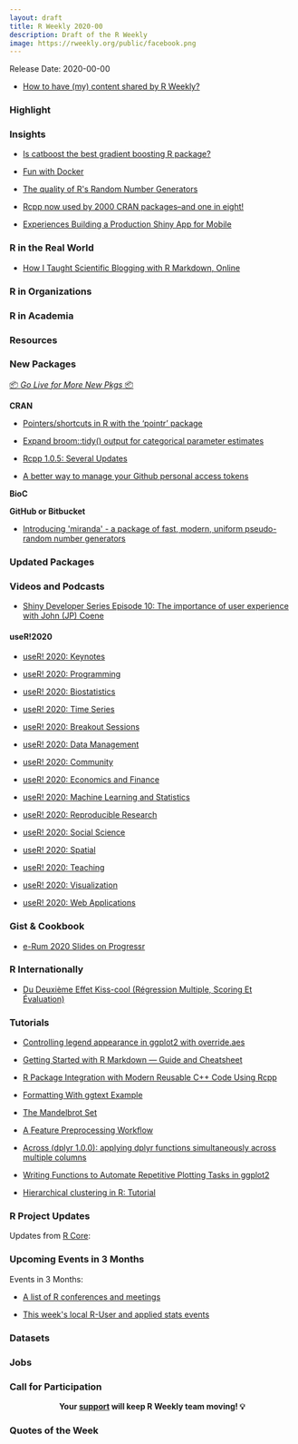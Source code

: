 ```yaml
---
layout: draft
title: R Weekly 2020-00
description: Draft of the R Weekly
image: https://rweekly.org/public/facebook.png
---
```


Release Date: 2020-00-00

+ [How to have (my) content shared by R Weekly?](https://github.com/rweekly/rweekly.org#how-to-have-my-content-shared-by-r-weekly)


###  Highlight



### Insights

+ [Is catboost the best gradient boosting R package?](http://philipppro.github.io/catboost_better_than_the_rest/)

+ [Fun with Docker](https://kgilds.rbind.io/post/fun-with-docker/)

+ [The quality of R's Random Number Generators](https://coolbutuseless.github.io/2020/07/07/the-quality-of-rs-random-number-generators/)

+ [Rcpp now used by 2000 CRAN packages–and one in eight!](http://dirk.eddelbuettel.com/blog/2020/07/04/#rcpp_2000_packages)

+ [Experiences Building a Production Shiny App for Mobile](https://www.tychobra.com/posts/2020-07-07-production-shiny-mobile/)

### R in the Real World

+ [How I Taught Scientific Blogging with R Markdown, Online](https://masalmon.eu/2020/07/08/rmd-blogging-course/)

###  R in Organizations



###  R in Academia



###  Resources



###  New Packages

<p class="added-hostname"><a href="https://rweekly.org/live" target="_blank" class="externalLink">📦 <i>Go Live for More New Pkgs</i> 📦</a></p>

**CRAN**

+ [Pointers/shortcuts in R with the ‘pointr’ package](https://topics-in-r.blogspot.com/2020/07/pointersshortcuts-in-r-with-pointr.html)

+ [Expand broom::tidy() output for categorical parameter estimates](https://guyabel.com/post/tidycat/)

+ [Rcpp 1.0.5: Several Updates](http://dirk.eddelbuettel.com/blog/2020/07/06/#rcpp_1.0.5)

+ [A better way to manage your Github personal access tokens](https://ropensci.org/technotes/2020/07/07/github-pat/)

**BioC**



**GitHub or Bitbucket**

+ [Introducing 'miranda' - a package of fast, modern, uniform pseudo-random number generators](https://coolbutuseless.github.io/2020/07/09/introducing-miranda-a-package-of-fast-modern-uniform-pseudo-random-number-generators/)

### Updated Packages



###  Videos and Podcasts

+ [Shiny Developer Series Episode 10: The importance of user experience with John (JP) Coene](https://shinydevseries.com/post/episode-10-coene/)

#### useR!2020

+ [useR! 2020: Keynotes](https://www.youtube.com/watch?v=X_eDHNVceCU&list=PL4IzsxWztPdltBEpbd5B0jLJS13xAyq5n)

+ [useR! 2020: Programming](https://www.youtube.com/watch?v=lP0FjbNvz-Q&list=PL4IzsxWztPdmZTCHo_wWVpuC6pn8zgZN3)

+ [useR! 2020: Biostatistics](https://www.youtube.com/watch?v=zbhRkb9UP7U&list=PL4IzsxWztPdnA1fTRNOuZ5X6h6JIEBDAk)

+ [useR! 2020: Time Series](https://www.youtube.com/watch?v=8wXRir49b9w&list=PL4IzsxWztPdnpKAKicyTzyvExVi3FvO56)

+ [useR! 2020: Breakout Sessions](https://www.youtube.com/watch?v=Wzmj0cFLfic&list=PL4IzsxWztPdnyArEjiNoS15bVVn_ew3A6)

+ [useR! 2020: Data Management](https://www.youtube.com/watch?v=kL5qWitjvNg&list=PL4IzsxWztPdk3pyH1I7s1M-AIcJAl-L9x)

+ [useR! 2020: Community](https://www.youtube.com/watch?v=gtRntU2J3Cg&list=PL4IzsxWztPdkA184_5Ag0lJOouJoh1CQ4)

+ [useR! 2020: Economics and Finance](https://www.youtube.com/watch?v=uwxQgGcKvmo&list=PL4IzsxWztPdn6cCCtkMOaBqwtQDBqhOvV)

+ [useR! 2020: Machine Learning and Statistics](https://www.youtube.com/watch?v=7JHRkL5921g&list=PL4IzsxWztPdlCNDOcOk6AEf6U0fPFz9gU)

+ [useR! 2020: Reproducible Research](https://www.youtube.com/watch?v=IkCzuJei3_E&list=PL4IzsxWztPdmhinFbZCevaqkDeCFyvSNY)

+ [useR! 2020: Social Science](https://www.youtube.com/watch?v=TRaY_Fk-26g&list=PL4IzsxWztPdmqml-u7PvYOVLdSvD7kjby)

+ [useR! 2020: Spatial](https://www.youtube.com/watch?v=M10SmUs68x4&list=PL4IzsxWztPdl-nV0mlFzj9eegXX12Oz9S)

+ [useR! 2020: Teaching](https://www.youtube.com/watch?v=x8l9DGx4SKc&list=PL4IzsxWztPdnYnNGCxzcUvgLxKCGbbt9Y)

+ [useR! 2020: Visualization](https://www.youtube.com/watch?v=1bmdHy5vtfY&list=PL4IzsxWztPdm7kXX8z6P0fBzcHYHMtY2O)

+ [useR! 2020: Web Applications](https://www.youtube.com/watch?v=OHi6E8jegQg&list=PL4IzsxWztPdl7hYfuzLdRaBuf59HCycvn)

### Gist & Cookbook

+ [e-Rum 2020 Slides on Progressr](https://www.jottr.org/2020/07/04/progressr-erum2020-slides/)

### R Internationally

+ [Du Deuxième Effet Kiss-cool (Régression Multiple, Scoring Et Évaluation)](https://freakonometrics.hypotheses.org/61090)

###  Tutorials

+ [Controlling legend appearance in ggplot2 with override.aes](https://aosmith.rbind.io/2020/07/09/ggplot2-override-aes/)

+ [Getting Started with R Markdown — Guide and Cheatsheet](https://www.dataquest.io/blog/r-markdown-guide-cheatsheet/)

+ [R Package Integration with Modern Reusable C++ Code Using Rcpp](https://rviews.rstudio.com/2020/07/08/r-package-integration-with-modern-reusable-c-code-using-rcpp/)

+ [Formatting With ggtext Example](https://data-and-the-world.onrender.com/posts/ggtext-formatting-example/)

+ [The Mandelbrot Set](http://www.theresearchkitchen.com/archives/1239)

+ [A Feature Preprocessing Workflow](https://seth-dobson.github.io/a-feature-preprocessing-workflow/)

+ [Across (dplyr 1.0.0): applying dplyr functions simultaneously across multiple columns](http://www.rebeccabarter.com/blog/2020-07-09-across/)

+ [Writing Functions to Automate Repetitive Plotting Tasks in ggplot2](https://dataenthusiast.ca/?p=1224)

+ [Hierarchical clustering in R: Tutorial](https://https://www.geeksforgeeks.org/hierarchical-clustering-in-r-programming/)



<!--<div class="post-more-begin></div><div class="post-more-end"></div>-->

###  R Project Updates

Updates from [R Core](http://developer.r-project.org/blosxom.cgi/R-devel/NEWS):


###  Upcoming Events in 3 Months

Events in 3 Months:


+ [A list of R conferences and meetings](https://jumpingrivers.github.io/meetingsR/events.html)

+ [This week's local R-User and applied stats events](https://community.rstudio.com/c/irl)


### Datasets

### Jobs




###  Call for Participation


<p class="hide-support added-hostname support-rweekly" style="text-align: center;font-weight: bold;">Your <a class="non-visited externalLink" href="https://www.patreon.com/rweekly" onclick="pas(this)">support</a> will keep R Weekly team moving! 💡</p>

###  Quotes of the Week
